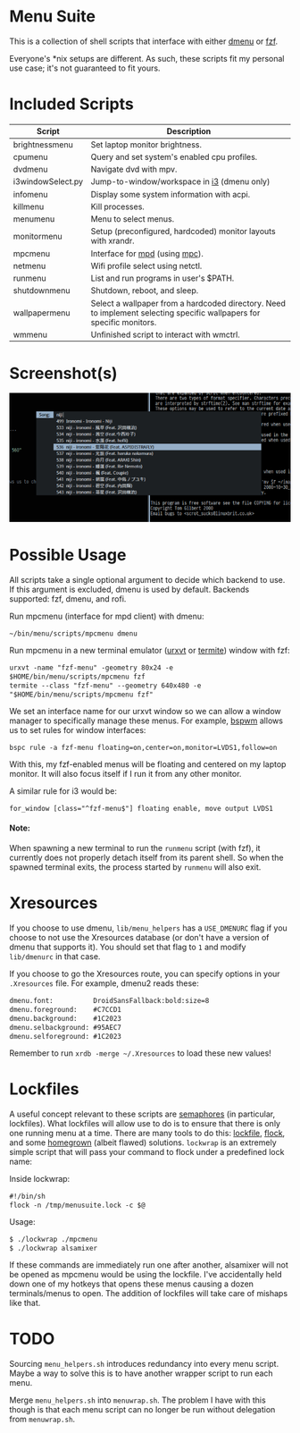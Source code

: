 Menu Suite
==========

This is a collection of shell scripts that interface with either [dmenu](http://tools.suckless.org/dmenu/) or [fzf](https://github.com/junegunn/fzf).

Everyone's *nix setups are different. As such, these scripts fit my personal use case; it's not guaranteed to fit yours.

Included Scripts
================
| Script             | Description
| --------------     | -----------
| brightnessmenu     | Set laptop monitor brightness.
| cpumenu            | Query and set system's enabled cpu profiles.
| dvdmenu            | Navigate dvd with mpv.
| i3windowSelect.py  | Jump-to-window/workspace in [i3](http://i3wm.org/) (dmenu only)
| infomenu           | Display some system information with acpi.
| killmenu           | Kill processes.
| menumenu           | Menu to select menus.
| monitormenu        | Setup (preconfigured, hardcoded) monitor layouts with xrandr.
| mpcmenu            | Interface for [mpd](http://www.musicpd.org/) (using [mpc](http://linux.die.net/man/1/mpc)).
| netmenu            | Wifi profile select using netctl.
| runmenu            | List and run programs in user's $PATH.
| shutdownmenu       | Shutdown, reboot, and sleep.
| wallpapermenu      | Select a wallpaper from a hardcoded directory. Need to implement selecting specific wallpapers for specific monitors.
| wmmenu             | Unfinished script to interact with wmctrl.

Screenshot(s)
=============
![Dmenu2 screenshot](screenshot01.png)

Possible Usage
==============

All scripts take a single optional argument to decide which backend to use. If this argument is excluded, dmenu is used by default. Backends supported: fzf, dmenu, and rofi.

Run mpcmenu (interface for mpd client) with dmenu:

    ~/bin/menu/scripts/mpcmenu dmenu

Run mpcmenu in a new terminal emulator ([urxvt](https://en.wikipedia.org/wiki/Rxvt-unicode) or [termite](https://github.com/thestinger/termite)) window with fzf:

    urxvt -name "fzf-menu" -geometry 80x24 -e $HOME/bin/menu/scripts/mpcmenu fzf
    termite --class "fzf-menu" --geometry 640x480 -e "$HOME/bin/menu/scripts/mpcmenu fzf"

We set an interface name for our urxvt window so we can allow a window manager to specifically manage these menus. For example, [bspwm](https://github.com/baskerville/bspwm) allows us to set rules for window interfaces:

    bspc rule -a fzf-menu floating=on,center=on,monitor=LVDS1,follow=on

With this, my fzf-enabled menus will be floating and centered on my laptop monitor. It will also focus itself if I run it from any other monitor.

A similar rule for i3 would be:

    for_window [class="^fzf-menu$"] floating enable, move output LVDS1

#### Note:

When spawning a new terminal to run the `runmenu` script (with fzf), it currently does not properly detach itself from its parent shell. So when the spawned terminal exits, the process started by `runmenu` will also exit.

Xresources
==========

If you choose to use dmenu, `lib/menu_helpers` has a `USE_DMENURC` flag if you choose to not use the Xresources database (or don't have a version of dmenu that supports it). You should set that flag to `1` and modify `lib/dmenurc` in that case.

If you choose to go the Xresources route, you can specify options in your `.Xresources` file. For example, dmenu2 reads these:

    dmenu.font:          DroidSansFallback:bold:size=8
    dmenu.foreground:    #C7CCD1
    dmenu.background:    #1C2023
    dmenu.selbackground: #95AEC7
    dmenu.selforeground: #1C2023

Remember to run `xrdb -merge ~/.Xresources` to load these new values!

Lockfiles
=========

A useful concept relevant to these scripts are [semaphores](https://en.wikipedia.org/wiki/Semaphore_(programming)) (in particular, lockfiles). What lockfiles will allow use to do is to ensure that there is only one running menu at a time. There are many tools to do this: [lockfile](http://linux.die.net/man/1/lockfile), [flock](http://linux.die.net/man/1/flock), and some [homegrown](http://stackoverflow.com/questions/185451/quick-and-dirty-way-to-ensure-only-one-instance-of-a-shell-script-is-running-at) (albeit flawed) solutions. `lockwrap` is an extremely simple script that will pass your command to flock under a predefined lock name:

Inside lockwrap:

    #!/bin/sh
    flock -n /tmp/menusuite.lock -c $@

Usage:

    $ ./lockwrap ./mpcmenu
    $ ./lockwrap alsamixer

If these commands are immediately run one after another, alsamixer will not be opened as mpcmenu would be using the lockfile. I've accidentally held down one of my hotkeys that opens these menus causing a dozen terminals/menus to open. The addition of lockfiles will take care of mishaps like that.

TODO
====

Sourcing `menu_helpers.sh` introduces redundancy into every menu script. Maybe a way to solve this is to have another wrapper script to run each menu.

Merge `menu_helpers.sh` into `menuwrap.sh`. The problem I have with this though is that each menu script can no longer be run without delegation from `menuwrap.sh`.
